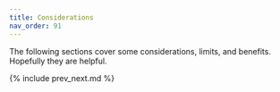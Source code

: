 ```yaml
---
title: Considerations
nav_order: 91
---
```


The following sections cover some considerations, limits, and benefits. Hopefully they are helpful.

{% include prev_next.md %}
